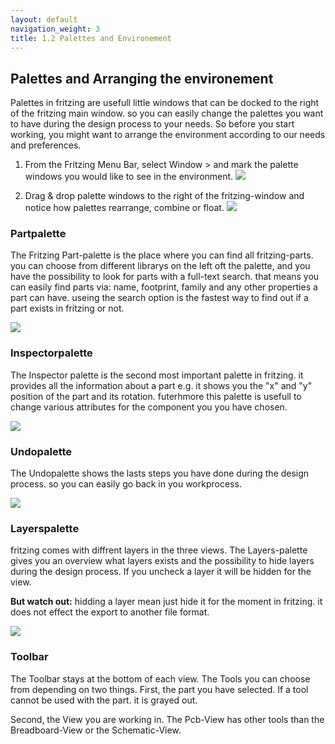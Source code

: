 ```yaml
---
layout: default
navigation_weight: 3
title: 1.2 Palettes and Environement
---
```


## Palettes and Arranging the environement

Palettes in fritzing are usefull little windows that can be docked to the right of the fritzing main window. so you can easily change the palettes you want to have during the design process to your needs.
So before you start working, you might want to arrange the environment according to our needs and preferences.

1. From the Fritzing Menu Bar, select Window > and mark the palette windows you would like to see in the environment.
![](images/02_palettes_palettearrange.png)

2. Drag & drop palette windows to the right of the fritzing-window and notice how palettes rearrange, combine or float.
![](images/02_palettes_partsDocked.jpg)


### Partpalette

The Fritzing Part-palette is the place where you can find all fritzing-parts. you can choose from different librarys on the left oft the palette, and you have the possibility to look for parts with a full-text search. that means you can easily find parts via: name, footprint, family and any other properties a part can have. useing the search option is the fastest way to find out if a part exists in fritzing or not.

![](images/02_palettes_parts.jpg)


### Inspectorpalette

The Inspector palette is the second most important palette in fritzing. it provides all the information about a part e.g. it shows you the "x" and "y" position of the part and its rotation. futerhmore this palette is usefull to change various attributes for the component you you have chosen.

![](images/02_palettes_inspector.jpg)

### Undopalette

The Undopalette shows the lasts steps you have done during the design process. so you can easily go back in you workprocess.

![](images/02_palettes_undo.jpg)


### Layerspalette

fritzing comes with diffrent layers in the three views. The Layers-palette gives you an overview what layers exists and the possibility to hide layers during the design process. If you uncheck a layer it will be hidden for the view.

**But watch out:** hidding a layer mean just hide it for the moment in fritzing. it does not effect the export to another file format.

![](images/02_palettes_layers.jpg)


### Toolbar

The Toolbar stays at the bottom of each view. The Tools you can choose from depending on two things.
First, the part you have selected. If a tool cannot be used with the part. it is grayed out.

Second, the View you are working in. The Pcb-View has other tools than the Breadboard-View or the Schematic-View.
